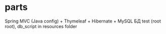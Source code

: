 # parts
Spring MVC (Java config) + Thymeleaf + Hibernate + MySQL
БД test (root root), db_script in resources folder
